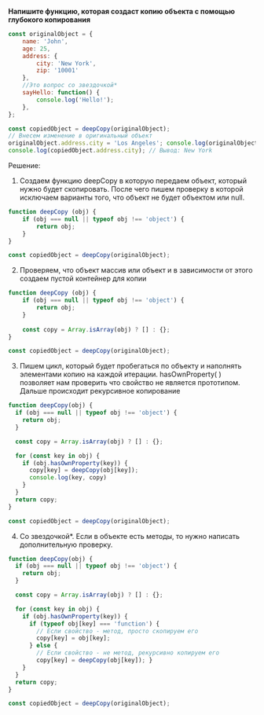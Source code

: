 **Напишите функцию, которая создаст копию объекта с помощью глубокого копирования**

```javascript
const originalObject = { 
	name: 'John', 
	age: 25, 
	address: { 
		city: 'New York', 
		zip: '10001' 
	},
	//Это вопрос со звездочкой*
	sayHello: function() { 
		console.log('Hello!'); 
	},
};

const copiedObject = deepCopy(originalObject); 
// Внесем изменение в оригинальный объект 
originalObject.address.city = 'Los Angeles'; console.log(originalObject.address.city); // Вывод: Los Angeles 
console.log(copiedObject.address.city); // Вывод: New York
```

Решение:
1. Создаем функцию deepCopy в которую передаем объект, который нужно будет скопировать. После чего пишем проверку в которой исключаем варианты того, что объект не будет объектом или null.
```javascript
function deepCopy (obj) {
	if (obj === null || typeof obj !== 'object') { 
		return obj; 
	} 
}

const copiedObject = deepCopy(originalObject); 
```
2. Проверяем, что объект массив или объект и в зависимости от этого создаем пустой контейнер для копии
```javascript
function deepCopy (obj) {
	if (obj === null || typeof obj !== 'object') { 
		return obj; 
	} 
	
	const copy = Array.isArray(obj) ? [] : {};
}

const copiedObject = deepCopy(originalObject); 
```

3. Пишем цикл, который будет пробегаться по объекту и наполнять элементами копию на каждой итерации. hasOwnProperty( ) позволяет нам проверить что свойство не является прототипом. Дальше происходит рекурсивное копирование 
```javascript
function deepCopy(obj) {
  if (obj === null || typeof obj !== 'object') {
    return obj;
  }

  const copy = Array.isArray(obj) ? [] : {};

  for (const key in obj) {
    if (obj.hasOwnProperty(key)) {
      copy[key] = deepCopy(obj[key]);
      console.log(key, copy)
    }
  }
  return copy;
}

const copiedObject = deepCopy(originalObject); 
```

4. Со звездочкой*. Если в объекте есть методы, то нужно написать дополнительную проверку.
```javascript
function deepCopy(obj) {
  if (obj === null || typeof obj !== 'object') {
    return obj;
  }

  const copy = Array.isArray(obj) ? [] : {};

  for (const key in obj) {
    if (obj.hasOwnProperty(key)) {
      if (typeof obj[key] === 'function') { 
	    // Если свойство - метод, просто скопируем его 
	    copy[key] = obj[key]; 
	  } else { 
		// Если свойство - не метод, рекурсивно копируем его 
	    copy[key] = deepCopy(obj[key]); }
    }
  }
  return copy;
}

const copiedObject = deepCopy(originalObject); 
```